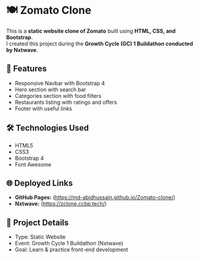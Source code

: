 # 🍽️ Zomato Clone  

This is a **static website clone of Zomato** built using **HTML, CSS, and Bootstrap**.  
I created this project during the **Growth Cycle (GC) 1 Buildathon conducted by Nxtwave**.  

## 🚀 Features
- Responsive Navbar with Bootstrap 4  
- Hero section with search bar  
- Categories section with food filters  
- Restaurants listing with ratings and offers  
- Footer with useful links  

## 🛠️ Technologies Used
- HTML5  
- CSS3  
- Bootstrap 4  
- Font Awesome  


## 🌐 Deployed Links
* **GitHub Pages:** (https://md-abidhussain.github.io/Zomato-clone/)
* **Nxtwave:** (https://zclone.ccbp.tech/)

## 📌 Project Details
- Type: Static Website  
- Event: Growth Cycle 1 Buildathon (Nxtwave)  
- Goal: Learn & practice front-end development 

